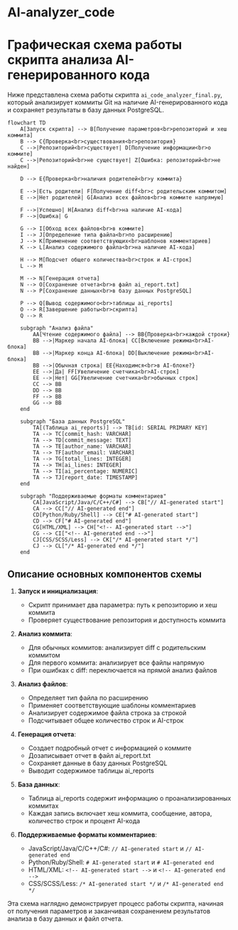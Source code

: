 # AI-analyzer_code

# Графическая схема работы скрипта анализа AI-генерированного кода

Ниже представлена схема работы скрипта `ai_code_analyzer_final.py`, который анализирует коммиты Git на наличие AI-генерированного кода и сохраняет результаты в базу данных PostgreSQL.

```mermaid
flowchart TD
    A[Запуск скрипта] --> B[Получение параметров<br>репозиторий и хеш коммита]
    B --> C{Проверка<br>существования<br>репозитория}
    C -->|Репозиторий<br>существует| D[Получение информации<br>о коммите]
    C -->|Репозиторий<br>не существует| Z[Ошибка: репозиторий<br>не найден]
    
    D --> E{Проверка<br>наличия родителей<br>у коммита}
    
    E -->|Есть родители| F[Получение diff<br>с родительским коммитом]
    E -->|Нет родителей| G[Анализ всех файлов<br>в коммите напрямую]
    
    F -->|Успешно| H[Анализ diff<br>на наличие AI-кода]
    F -->|Ошибка| G
    
    G --> I[Обход всех файлов<br>в коммите]
    I --> J[Определение типа файла<br>по расширению]
    J --> K[Применение соответствующих<br>шаблонов комментариев]
    K --> L[Анализ содержимого файла<br>на наличие AI-кода]
    
    H --> M[Подсчет общего количества<br>строк и AI-строк]
    L --> M
    
    M --> N[Генерация отчета]
    N --> O[Сохранение отчета<br>в файл ai_report.txt]
    N --> P[Сохранение данных<br>в базу данных PostgreSQL]
    
    P --> Q[Вывод содержимого<br>таблицы ai_reports]
    O --> R[Завершение работы<br>скрипта]
    Q --> R
    
    subgraph "Анализ файла"
        AA[Чтение содержимого файла] --> BB{Проверка<br>каждой строки}
        BB -->|Маркер начала AI-блока| CC[Включение режима<br>AI-блока]
        BB -->|Маркер конца AI-блока| DD[Выключение режима<br>AI-блока]
        BB -->|Обычная строка| EE{Находимся<br>в AI-блоке?}
        EE -->|Да| FF[Увеличение счетчика<br>AI-строк]
        EE -->|Нет| GG[Увеличение счетчика<br>обычных строк]
        CC --> BB
        DD --> BB
        FF --> BB
        GG --> BB
    end
    
    subgraph "База данных PostgreSQL"
        TA[(Таблица ai_reports)] --> TB[id: SERIAL PRIMARY KEY]
        TA --> TC[commit_hash: VARCHAR]
        TA --> TD[commit_message: TEXT]
        TA --> TE[author_name: VARCHAR]
        TA --> TF[author_email: VARCHAR]
        TA --> TG[total_lines: INTEGER]
        TA --> TH[ai_lines: INTEGER]
        TA --> TI[ai_percentage: NUMERIC]
        TA --> TJ[report_date: TIMESTAMP]
    end
    
    subgraph "Поддерживаемые форматы комментариев"
        CA[JavaScript/Java/C/C++/C#] --> CB["// AI-generated start"]
        CA --> CC["// AI-generated end"]
        CD[Python/Ruby/Shell] --> CE["# AI-generated start"]
        CD --> CF["# AI-generated end"]
        CG[HTML/XML] --> CH["<!-- AI-generated start -->"]
        CG --> CI["<!-- AI-generated end -->"]
        CJ[CSS/SCSS/Less] --> CK["/* AI-generated start */"]
        CJ --> CL["/* AI-generated end */"]
    end
```

## Описание основных компонентов схемы

1. **Запуск и инициализация**:
   - Скрипт принимает два параметра: путь к репозиторию и хеш коммита
   - Проверяет существование репозитория и доступность коммита

2. **Анализ коммита**:
   - Для обычных коммитов: анализирует diff с родительским коммитом
   - Для первого коммита: анализирует все файлы напрямую
   - При ошибках с diff: переключается на прямой анализ файлов

3. **Анализ файлов**:
   - Определяет тип файла по расширению
   - Применяет соответствующие шаблоны комментариев
   - Анализирует содержимое файла строка за строкой
   - Подсчитывает общее количество строк и AI-строк

4. **Генерация отчета**:
   - Создает подробный отчет с информацией о коммите
   - Дозаписывает отчет в файл ai_report.txt
   - Сохраняет данные в базу данных PostgreSQL
   - Выводит содержимое таблицы ai_reports

5. **База данных**:
   - Таблица ai_reports содержит информацию о проанализированных коммитах
   - Каждая запись включает хеш коммита, сообщение, автора, количество строк и процент AI-кода

6. **Поддерживаемые форматы комментариев**:
   - JavaScript/Java/C/C++/C#: `// AI-generated start` и `// AI-generated end`
   - Python/Ruby/Shell: `# AI-generated start` и `# AI-generated end`
   - HTML/XML: `<!-- AI-generated start -->` и `<!-- AI-generated end -->`
   - CSS/SCSS/Less: `/* AI-generated start */` и `/* AI-generated end */`

Эта схема наглядно демонстрирует процесс работы скрипта, начиная от получения параметров и заканчивая сохранением результатов анализа в базу данных и файл отчета.
